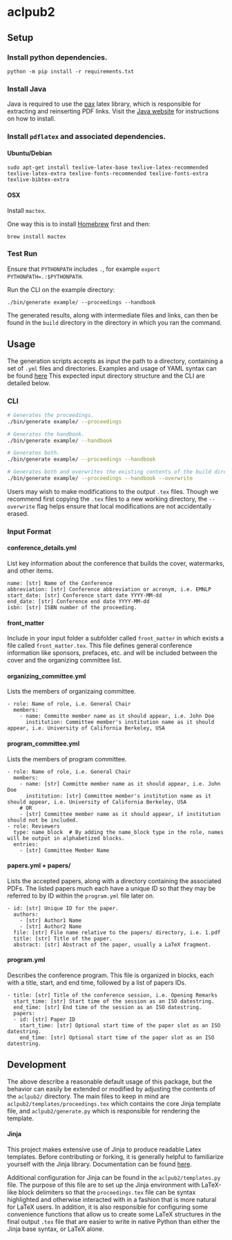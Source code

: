 # aclpub2

## Setup

### Install python dependencies.

```
python -m pip install -r requirements.txt
```

### Install Java

Java is required to use the [pax](https://ctan.org/pkg/pax?lang=en) latex library,
which is responsible for extracting and reinserting PDF links.
Visit the [Java website](https://www.java.com/) for instructions on how to install.

### Install `pdflatex` and associated dependencies.

#### Ubuntu/Debian

```
sudo apt-get install texlive-latex-base texlive-latex-recommended texlive-latex-extra texlive-fonts-recommended texlive-fonts-extra texlive-bibtex-extra
```

#### OSX

Install `mactex`.

One way this is to install [Homebrew](https://brew.sh) first and then:

```
brew install mactex
```

### Test Run

Ensure that `PYTHONPATH` includes `.`, for example `export PYTHONPATH=.:$PYTHONPATH`.

Run the CLI on the example directory:

```
./bin/generate example/ --proceedings --handbook
```

The generated results, along with intermediate files and links, can then be found in
the `build` directory in the directory in which you ran the command.

## Usage

The generation scripts accepts as input the path to a directory, containing a set of `.yml` files and directories.
Examples and usage of YAML syntax can be found [here](https://www.w3schools.io/file/yaml-arrays/)
This expected input directory structure and the CLI are detailed below.

### CLI

```bash
# Generates the proceedings.
./bin/generate example/ --proceedings

# Generates the handbook.
./bin/generate example/ --handbook

# Generates both.
./bin/generate example/ --proceedings --handbook

# Generates both and overwrites the existing contents of the build directory.
./bin/generate example/ --proceedings --handbook --overwrite
```

Users may wish to make modifications to the output `.tex` files.
Though we recommend first copying the `.tex` files to a new working directory,
the `--overwrite` flag helps ensure that local modifications are not accidentally erased.

### Input Format

#### conference_details.yml

List key information about the conference that builds the cover, watermarks, and other items.

```
name: [str] Name of the Conference
abbreviation: [str] Conference abbreviation or acronym, i.e. EMNLP
start_date: [str] Conference start date YYYY-MM-dd
end_date: [str] Conference end date YYYY-MM-dd
isbn: [str] ISBN number of the proceeding.
```
#### front_matter
Include in your input folder a subfolder called `front_matter` in which exists a
file called `front_matter.tex`.
This file defines general conference information like sponsors, prefaces, etc.
and will be included between the cover and the organizing committee list.

#### organizing_committee.yml

Lists the members of organizaing committee.

```
- role: Name of role, i.e. General Chair
  members:
    - name: Committe member name as it should appear, i.e. John Doe
      institution: Committee member's institution name as it should appear, i.e. University of California Berkeley, USA
```

#### program_committee.yml

Lists the members of program committee.

```
- role: Name of role, i.e. General Chair
  members:
    - name: [str] Committe member name as it should appear, i.e. John Doe
      institution: [str] Committee member's institution name as it should appear, i.e. University of California Berkeley, USA
    # OR
    - [str] Committee member name as it should appear, if institution should not be included.
- role: Reviewers
  type: name_block  # By adding the name_block type in the role, names will be output in alphabetized blocks.
  entries:
    - [str] Committee Member Name
```

#### papers.yml + papers/

Lists the accepted papers, along with a directory containing the associated PDFs.
The listed papers much each have a unique ID so that they may be referred to by ID within the `program.yml` file later on.

```
- id: [str] Unique ID for the paper.
  authors:
    - [str] Author1 Name
    - [str] Author2 Name
  file: [str] File name relative to the papers/ directory, i.e. 1.pdf
  title: [str] Title of the paper.
  abstract: [str] Abstract of the paper, usually a LaTeX fragment.
```

#### program.yml

Describes the conference program.
This file is organized in blocks, each with a title, start, and end time, followed by a list of papers IDs.

```
- title: [str] Title of the conference session, i.e. Opening Remarks
  start_time: [str] Start time of the session as an ISO datestring.
  end_time: [str] End time of the session as an ISO datestring.
  papers:
  - id: [str] Paper ID
    start_time: [str] Optional start time of the paper slot as an ISO datestring.
    end_time: [str] Optional start time of the paper slot as an ISO datestring.
```

## Development

The above describe a reasonable default usage of this package, but the behavior can easily be extended or modified by adjusting the contents of the `aclpub2/` directory.
The main files to keep in mind are `aclpub2/templates/proceedings.tex` which contains the core Jinja template file, and `aclpub2/generate.py` which is responsible for rendering the template.

#### Jinja

This project makes extensive use of Jinja to produce readable Latex templates.
Before contributing or forking, it is generally helpful to familiarize yourself with
the Jinja library. Documentation can be found [here](https://jinja.palletsprojects.com/en/2.11.x/templates/https://jinja.palletsprojects.com/en/2.11.x/templates/).

Additional configuration for Jinja can be found in the `aclpub2/templates.py` file.
The purpose of this file are to set up the Jinja environment with LaTeX-like block delimiters so that the `proceedings.tex` file can be syntax highlighted and otherwise interacted with in a fashion that is more natural for LaTeX users.
In addition, it is also responsible for configuring some convenience functions that allow us to create some LaTeX structures in the final output `.tex` file that are easier to write in native Python than either the Jinja base syntax, or LaTeX alone.
